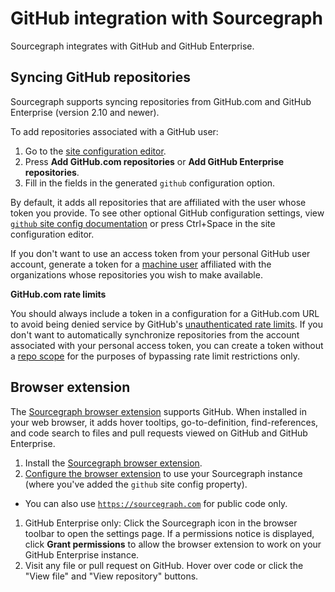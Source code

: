 # GitHub integration with Sourcegraph

Sourcegraph integrates with GitHub and GitHub Enterprise.

## Syncing GitHub repositories

Sourcegraph supports syncing repositories from GitHub.com and GitHub Enterprise (version 2.10 and newer).

To add repositories associated with a GitHub user:

1.  Go to the [site configuration editor](../admin/site_config/index.md).
2.  Press **Add GitHub.com repositories** or **Add GitHub Enterprise repositories**.
3.  Fill in the fields in the generated `github` configuration option.

By default, it adds all repositories that are affiliated with the user whose token you provide. To see other optional GitHub configuration settings, view [`github` site config documentation](../admin/site_config/index.md#code-classlanguage-textgithubconnection-object) or press Ctrl+Space in the site configuration editor.

If you don't want to use an access token from your personal GitHub user account, generate a token for a [machine user](https://developer.github.com/v3/guides/managing-deploy-keys/#machine-users) affiliated with the organizations whose repositories you wish to make available.

**GitHub.com rate limits**

You should always include a token in a configuration for a GitHub.com URL to avoid being denied service by GitHub's [unauthenticated rate limits](https://developer.github.com/v3/#rate-limiting). If you don't want to automatically synchronize repositories from the account associated with your personal access token, you can create a token without a [repo scope](https://developer.github.com/apps/building-oauth-apps/scopes-for-oauth-apps/#available-scopes) for the purposes of bypassing rate limit restrictions only.

## Browser extension

The [Sourcegraph browser extension](browser_extension.md) supports GitHub. When installed in your web browser, it adds hover tooltips, go-to-definition, find-references, and code search to files and pull requests viewed on GitHub and GitHub Enterprise.

1.  Install the [Sourcegraph browser extension](browser_extension.md).
1.  [Configure the browser extension](browser_extension.md#configuring-the-sourcegraph-instance-to-use) to use your Sourcegraph instance (where you've added the `github` site config property).

- You can also use [`https://sourcegraph.com`](https://sourcegraph.com) for public code only.

1.  GitHub Enterprise only: Click the Sourcegraph icon in the browser toolbar to open the settings page. If a permissions notice is displayed, click **Grant permissions** to allow the browser extension to work on your GitHub Enterprise instance.
1.  Visit any file or pull request on GitHub. Hover over code or click the "View file" and "View repository" buttons.
